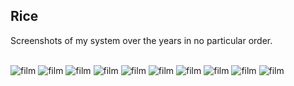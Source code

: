 ## Rice

Screenshots of my system over the years in no particular order.

<br>
<img src="https://user-images.githubusercontent.com/6799467/89709330-8695d480-d987-11ea-9767-76c0627697cf.jpg" alt=film loading=lazy>
<img src="https://user-images.githubusercontent.com/6799467/89709160-0fac0c00-d986-11ea-8211-3d5fc0fa20ea.jpg" alt=film loading=lazy>
<img src="https://user-images.githubusercontent.com/6799467/89709162-12a6fc80-d986-11ea-96be-6439c353bd71.jpg" alt=film loading=lazy>
<img src="https://user-images.githubusercontent.com/6799467/89709174-379b6f80-d986-11ea-9b92-b70b45189d5c.jpg" alt=film loading=lazy>
<img src="https://user-images.githubusercontent.com/6799467/89709289-3ae32b00-d987-11ea-9b67-aebfe8a4d641.jpg" alt=film loading=lazy>
<img src="https://user-images.githubusercontent.com/6799467/89709292-3e76b200-d987-11ea-94b1-d142fc928b23.jpg" alt=film loading=lazy>
<img src="https://user-images.githubusercontent.com/6799467/89709296-420a3900-d987-11ea-817d-bfcacab62d02.jpg" alt=film loading=lazy>
<img src="https://user-images.githubusercontent.com/6799467/89709300-4898b080-d987-11ea-8362-33b086925bc4.png" alt=film loading=lazy>
<img src="https://user-images.githubusercontent.com/6799467/89709114-a6c49400-d985-11ea-935a-e98b8f499b04.jpg" alt=film loading=lazy>
<img src="https://user-images.githubusercontent.com/6799467/89709114-a6c49400-d985-11ea-935a-e98b8f499b04.jpg" alt=film loading=lazy>

